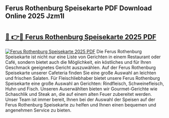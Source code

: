 ## Ferus Rothenburg Speisekarte PDF Download Online 2025 Jzm1l

# <h2><a href="http://gcd3eet.nevu.top/?p=Ferus+Rothenburg+Speisekarte">🔗 👉🔴 Ferus Rothenburg Speisekarte 2025 PDF</a></h2>

[![Ferus Rothenburg Speisekarte 2025 PDF](https://i.imgur.com/dBaPXMq.png)](http://gcd3eet.nevu.top/?p=Ferus+Rothenburg+Speisekarte)
Die Ferus Rothenburg Speisekarte ist nicht nur eine Liste von Gerichten in einem Restaurant oder Café, sondern bietet auch die Möglichkeit, ein köstliches und für Ihren Geschmack geeignetes Gericht auszuwählen. Auf der Ferus Rothenburg Speisekarte unserer Cafeteria finden Sie eine große Auswahl an leichten und frischen Salaten. Für Fleischliebhaber bietet unsere Ferus Rothenburg Speisekarte eine große Auswahl an Gerichten: Rindfleisch, Schweinefleisch, Huhn und Fisch. Unseren Auserwählten bieten wir Gourmet-Gerichte wie Schaschlik und Steak an, die auf einem alten Feuer zubereitet werden. Unser Team ist immer bereit, Ihnen bei der Auswahl der Speisen auf der Ferus Rothenburg Speisekarte zu helfen und Ihnen einen bequemen und angenehmen Service zu bieten.
